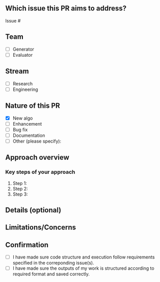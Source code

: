 ## Which issue this PR aims to address?
<!-- Specify the issue number -->
Issue #

## Team
<!-- Select your team by putting an "x" in the brackets -->
- [ ] Generator
- [ ] Evaluator

## Stream
<!-- Select your stream by putting an "x" in the brackets -->
- [ ] Research
- [ ] Engineering

## Nature of this PR
<!-- Select the nature of this PR by putting an "x" in the brackets -->
- [x] New algo
- [ ] Enhancement
- [ ] Bug fix
- [ ] Documentation
- [ ] Other (please specify):

## Approach overview
<!-- Provide a concise description of your approach -->

### Key steps of your approach
<!-- Outline the main steps -->
1. Step 1: 
2. Step 2: 
3. Step 3: 

## Details (optional)
<!-- This is a good place to explain in more detail about aspects of your code. It is optional but might help others understand your code more quickly. -->

## Limitations/Concerns
<!-- Describe any limitations of the current approach and/or ideas/concerns you have for this general direction. -->

## Confirmation
<!-- Please confirm the following by putting an "x" in the brackets -->
- [ ] I have made sure code structure and execution follow requirements specified in the correponding issue(s).
- [ ] I have made sure the outputs of my work is structured according to required format and saved correctly.
